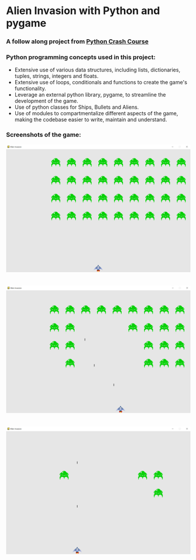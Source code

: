 # Alien Invasion with Python and pygame
### A follow along project from [Python Crash Course](https://nostarch.com/pythoncrashcourse/)

### Python programming concepts used in this project:
- Extensive use of various data structures, including lists, dictionaries, tuples, strings, integers and floats.
- Extensive use of loops, conditionals and functions to create the game's functionality.
- Leverage an external python library, pygame, to streamline the development of the game.
- Use of python classes for Ships, Bullets and Aliens.
- Use of modules to compartmentalize different aspects of the game, making the codebase easier to write, maintain and understand.

### Screenshots of the game:

<img src="./resources/screenshot_1.png" alt="Alien Invasion Game"  width="800">
</br>
</br>
</br>
<img src="./resources/screenshot_2.png" alt="Alien Invasion Game"  width="800">
</br>
</br>
</br>
<img src="./resources/screenshot_3.png" alt="Alien Invasion Game"  width="800">